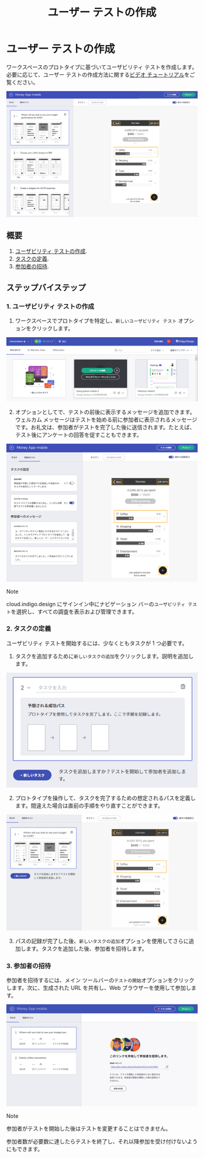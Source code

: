 ﻿---
title: ユーザー テストの作成
_description: プロトタイプに基づいてユーザー テストを作成します。
_keywords: UX デザイン, プロトタイプ, コメント, ユーザビリティ テスト, ユーザー テスト
_language: ja
---

# ユーザー テストの作成

ワークスペースのプロトタイプに基づいてユーザビリティ テストを作成します。
必要に応じて、ユーザー テストの作成方法に関する[ビデオ チュートリアル](https://www.youtube.com/watch?v=_jCDjtxTLCo&list=PLZ4rRHIJepBs9bwRs1LZLV0ZVzlFKqwCw&index=2)をご覧ください。

<img class="responsive-img" src="../images/setting_up_a_usability_test_1.png" />

<br/>

## 概要

1. [ユーザビリティ テストの作成](#1-ユーザビリティ-テストの作成).
2. [タスクの定義](#2-タスクの定義).
3. [参加者の招待](#3-参加者の招待).

##  ステップバイステップ

### 1. ユーザビリティ テストの作成

1. ワークスペースでプロトタイプを特定し、`新しいユーザビリティ テスト` オプションをクリックします。
  
<img class="responsive-img" src="../images/setting_up_a_usability_test_2.png"/>

<br/>

2. オプションとしてで、テストの前後に表示するメッセージを追加できます。ウェルカム メッセージはテストを始める前に参加者に表示されるメッセージです。お礼文は、参加者がテストを完了した後に送信されます。たとえば、テスト後にアンケートの回答を促すこともできます。

<img class="responsive-img" src="../images/setting_up_a_usability_test_3.png"/>

<br/>

> [!Note]
> cloud.indigo.design にサインイン中にナビゲーション バーの`ユーザビリティ テスト`を選択し、すべての調査を表示および管理できます。


### 2. タスクの定義

ユーザビリティ テストを開始するには、少なくともタスクが 1 つ必要です。

1. タスクを追加するために`新しいタスクの追加`をクリックします。説明を追加します。

<img class="responsive-img" src="../images/setting_up_a_usability_test_4.png"/>

<br/>

2. プロトタイプを操作して、タスクを完了するための想定されるパスを定義します。間違えた場合は直前の手順をやり直すことができます。

<img class="responsive-img" src="../images/setting_up_a_usability_test_5.gif"/>

<br/>

3. パスの記録が完了した後、`新しいタスクの追加`オプションを使用してさらに追加します。タスクを追加した後、参加者を招待します。
    
### 3. 参加者の招待

参加者を招待するには、メイン ツールバーの`テストの開始`オプションをクリックします。次に、生成された URL を共有し、Web ブラウザーを使用して参加します。

<img class="responsive-img" src="../images/setting_up_a_usability_test_6.png"/>

<br/>

> [!Note]
> 参加者がテストを開始した後はテストを変更することはできません。

参加者数が必要数に達したらテストを終了し、それ以降参加を受け付けないようにもできます。
